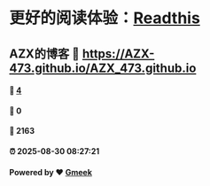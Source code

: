 # 更好的阅读体验：[Readthis](https://github.com/AZX-473/AZX_473.github.io/blob/main/READTHIS.md)


## AZX的博客 :link: https://AZX-473.github.io/AZX_473.github.io 
#### :page_facing_up: [4](https://AZX-473.github.io/AZX_473.github.io/tag.html) 
#### :speech_balloon: 0 
#### :hibiscus: 2163 
#### :alarm_clock: 2025-08-30 08:27:21 
#### Powered by :heart: [Gmeek](https://github.com/Meekdai/Gmeek)

